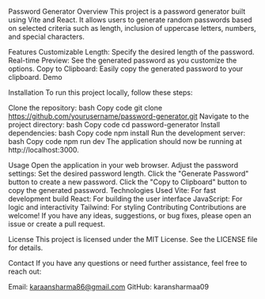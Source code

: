 Password Generator
Overview
This project is a password generator built using Vite and React. It allows users to generate random passwords based on selected criteria such as length, inclusion of uppercase letters, numbers, and special characters.

Features
Customizable Length: Specify the desired length of the password.
Real-time Preview: See the generated password as you customize the options.
Copy to Clipboard: Easily copy the generated password to your clipboard.
Demo

Installation
To run this project locally, follow these steps:

Clone the repository:
bash
Copy code
git clone https://github.com/yourusername/password-generator.git
Navigate to the project directory:
bash
Copy code
cd password-generator
Install dependencies:
bash
Copy code
npm install
Run the development server:
bash
Copy code
npm run dev
The application should now be running at http://localhost:3000.

Usage
Open the application in your web browser.
Adjust the password settings:
Set the desired password length.
Click the "Generate Password" button to create a new password.
Click the "Copy to Clipboard" button to copy the generated password.
Technologies Used
Vite: For fast development build
React: For building the user interface
JavaScript: For logic and interactivity
Tailwind: For styling
Contributing
Contributions are welcome! If you have any ideas, suggestions, or bug fixes, please open an issue or create a pull request.

License
This project is licensed under the MIT License. See the LICENSE file for details.

Contact
If you have any questions or need further assistance, feel free to reach out:

Email: karaansharma86@gmail.com
GitHub: karansharmaa09
